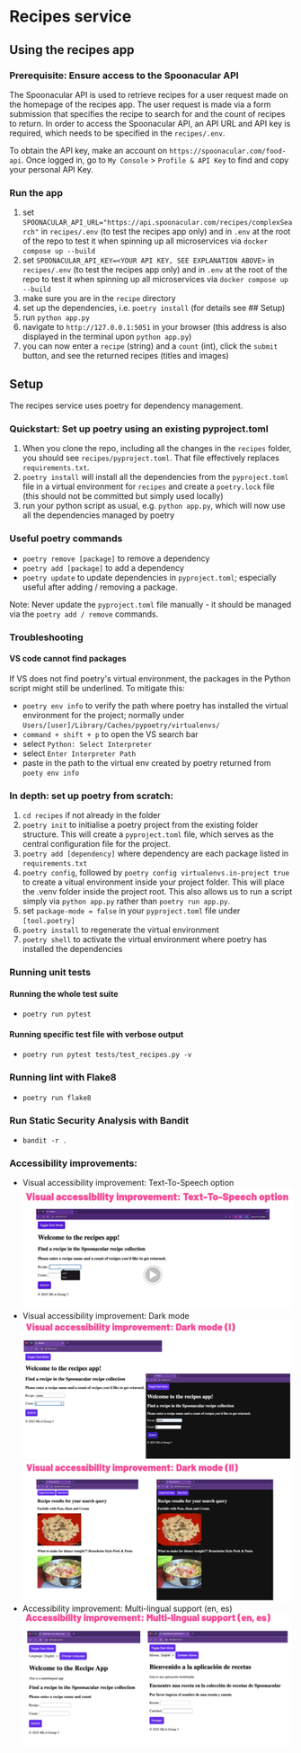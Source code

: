 # Recipes service

## Using the recipes app

### Prerequisite: Ensure access to the Spoonacular API

The Spoonacular API is used to retrieve recipes for a user request made on the homepage of the recipes app.
The user request is made via a form submission that specifies the recipe to search for and the count of recipes to return. 
In order to access the Spoonacular API, an API URL and API key is required, which needs to be specified in the `recipes/.env`.

To obtain the API key, make an account on `https://spoonacular.com/food-api`. 
Once logged in, go to `My Console` > `Profile & API Key` to find and copy your personal API Key. 

### Run the app

1. set `SPOONACULAR_API_URL="https://api.spoonacular.com/recipes/complexSearch"` in `recipes/.env` (to test the recipes app only) and in `.env` at the root of the repo to test it when spinning up all microservices via `docker compose up --build`
2. set `SPOONACULAR_API_KEY=<YOUR API KEY, SEE EXPLANATION ABOVE>` in `recipes/.env` (to test the recipes app only) and in `.env` at the root of the repo to test it when spinning up all microservices via `docker compose up --build`
3. make sure you are in the `recipe` directory
4. set up the dependencies, i.e. `poetry install` (for details see ## Setup) 
5. run `python app.py`
6. navigate to `http://127.0.0.1:5051` in your browser (this address is also displayed in the terminal upon `python app.py`)
7. you can now enter a `recipe` (string) and a `count` (int), click the `submit` button, and see the returned recipes (titles and images)


## Setup

The recipes service uses poetry for dependency management.

### Quickstart: Set up poetry using an existing pyproject.toml

1. When you clone the repo, including all the changes in the `recipes` folder, you should see `recipes/pyproject.toml`. That file effectively replaces `requirements.txt`.
2. `poetry install` will install all the dependencies from the `pyproject.toml` file in a virtual environment for `recipes` and create a `poetry.lock` file (this should not be committed but simply used locally)
3. run your python script as usual, e.g. `python app.py`, which will now use all the dependencies managed by poetry

### Useful poetry commands
- `poetry remove [package]` to remove a dependency
- `poetry add [package]` to add a dependency
- `poetry update` to update dependencies in `pyproject.toml`; especially useful after adding / removing a package.

Note: Never update the `pyproject.toml` file manually - it should be managed via the `poetry add / remove` commands. 

### Troubleshooting

#### VS code cannot find packages

If VS does not find poetry's virtual environment, the packages in the Python script might still be underlined. To mitigate this:

- `poetry env info` to verify the path where poetry has installed the virtual environment for the project; normally under `Users/[user]/Library/Caches/pypoetry/virtualenvs/` 
- `command + shift + p` to open the VS search bar
- select `Python: Select Interpreter`
- select `Enter Interpreter Path`
- paste in the path to the virtual env created by poetry returned from `poety env info`

### In depth: set up poetry from scratch:

1. `cd recipes` if not already in the folder
2. `poetry init` to initialise a poetry project from the existing folder structure. This will create a `pyproject.toml` file, which serves as the central configuration file for the project.
3. `poetry add [dependency]` where dependency are each package listed in `requirements.txt`
4. `poetry config`, followed by `poetry config virtualenvs.in-project true` to create a vitual environment inside your project folder. This will place the .venv folder inside the project root. This also allows us to run a script simply via `python app.py` rather than `poetry run app.py`.
5. set `package-mode = false` in your `pyproject.toml` file under `[tool.poetry]`
6. `poetry install` to regenerate the virtual environment
7. `poetry shell` to activate the virtual environment where poetry has installed the dependencies

### Running unit tests
#### Running the whole test suite
- `poetry run pytest`

#### Running specific test file with verbose output
- `poetry run pytest tests/test_recipes.py -v`

### Running lint with Flake8
- `poetry run flake8`

### Run Static Security Analysis with Bandit
- `bandit -r .`

### Accessibility improvements:
- Visual accessibility improvement: Text-To-Speech option
![dashboard1.png](../screenshots/recipes_text_to_speech.png)
- Visual accessibility improvement: Dark mode
![dashboard1.png](../screenshots/recipes_dark_mode1.png)
![dashboard1.png](../screenshots/recipes_dark_mode2.png)
- Accessibility improvement: Multi-lingual support (en, es)
![dashboard1.png](../screenshots/recipes_localisation.png)
